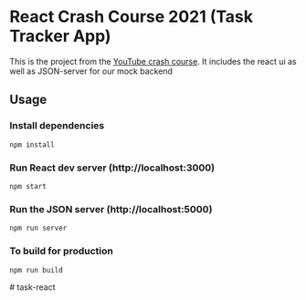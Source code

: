 # React Crash Course 2021 (Task Tracker App)

This is the project from the [YouTube crash course](https://www.youtube.com/watch?v=w7ejDZ8SWv8). It includes the react ui as well as JSON-server for our mock backend

## Usage

### Install dependencies

```
npm install
```

### Run React dev server (http://localhost:3000)

```
npm start
```

### Run the JSON server (http://localhost:5000)

```
npm run server
```

### To build for production

```
npm run build
```
#   t a s k - r e a c t  
 
